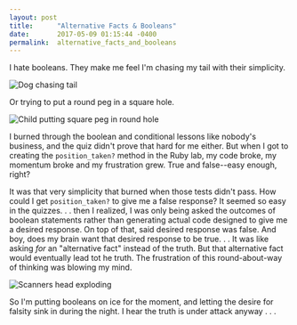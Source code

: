 ```yaml
---
layout: post
title:      "Alternative Facts & Booleans"
date:       2017-05-09 01:15:44 -0400
permalink:  alternative_facts_and_booleans
---
```



I hate booleans. They make me feel I'm chasing my tail with their simplicity.

![Dog chasing tail](https://media.giphy.com/media/3o6MbrBCBYnyQnMAco/giphy.gif)

Or trying to put a round peg in a square hole.

![Child putting square peg in round hole](https://media.giphy.com/media/J2zwN64xc4wgw/giphy.gif)

I burned through the boolean and conditional lessons like nobody's business, and the quiz didn't prove that hard for me either. But when I got to creating the `position_taken?` method in the Ruby lab, my code broke, my momentum broke and my frustration grew. True and false--easy enough, right?

It was that very simplicity that burned when those tests didn't pass. How could I get `position_taken?` to give me a false response? It seemed so easy in the quizzes. . . then I realized, I was only being asked the outcomes of boolean statements rather than generating actual code designed to give me a desired response. On top of that, said desired response was false. And boy, does my brain want that desired response to be true. . . It was like asking *for* an "alternative fact"  instead of the truth. But that alternative fact would eventually lead tot he truth. The frustration of this round-about-way of thinking was blowing my mind.

![Scanners head exploding](https://media.giphy.com/media/15Snc2DpOBOzC/giphy.gif)

So I'm putting booleans on ice for the moment, and letting the desire for falsity sink in during the night. I hear the truth is under attack anyway . . .
